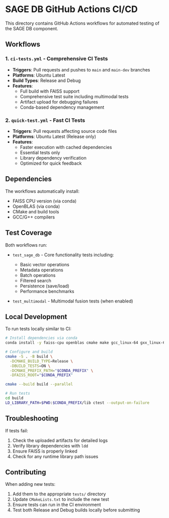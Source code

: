 # SAGE DB GitHub Actions CI/CD

This directory contains GitHub Actions workflows for automated testing of the SAGE DB component.

## Workflows

### 1. `ci-tests.yml` - Comprehensive CI Tests
- **Triggers**: Pull requests and pushes to `main` and `main-dev` branches
- **Platforms**: Ubuntu Latest
- **Build Types**: Release and Debug
- **Features**:
  - Full build with FAISS support
  - Comprehensive test suite including multimodal tests
  - Artifact upload for debugging failures
  - Conda-based dependency management

### 2. `quick-test.yml` - Fast CI Tests
- **Triggers**: Pull requests affecting source code files
- **Platforms**: Ubuntu Latest (Release only)
- **Features**:
  - Faster execution with cached dependencies
  - Essential tests only
  - Library dependency verification
  - Optimized for quick feedback

## Dependencies

The workflows automatically install:
- FAISS CPU version (via conda)
- OpenBLAS (via conda)
- CMake and build tools
- GCC/G++ compilers

## Test Coverage

Both workflows run:
- `test_sage_db` - Core functionality tests including:
  - Basic vector operations
  - Metadata operations
  - Batch operations
  - Filtered search
  - Persistence (save/load)
  - Performance benchmarks

- `test_multimodal` - Multimodal fusion tests (when enabled)

## Local Development

To run tests locally similar to CI:

```bash
# Install dependencies via conda
conda install -y faiss-cpu openblas cmake make gcc_linux-64 gxx_linux-64

# Configure and build
cmake -S . -B build \
  -DCMAKE_BUILD_TYPE=Release \
  -DBUILD_TESTS=ON \
  -DCMAKE_PREFIX_PATH="$CONDA_PREFIX" \
  -DFAISS_ROOT="$CONDA_PREFIX"

cmake --build build --parallel

# Run tests
cd build
LD_LIBRARY_PATH=$PWD:$CONDA_PREFIX/lib ctest --output-on-failure
```

## Troubleshooting

If tests fail:
1. Check the uploaded artifacts for detailed logs
2. Verify library dependencies with `ldd`
3. Ensure FAISS is properly linked
4. Check for any runtime library path issues

## Contributing

When adding new tests:
1. Add them to the appropriate `tests/` directory
2. Update `CMakeLists.txt` to include the new test
3. Ensure tests can run in the CI environment
4. Test both Release and Debug builds locally before submitting